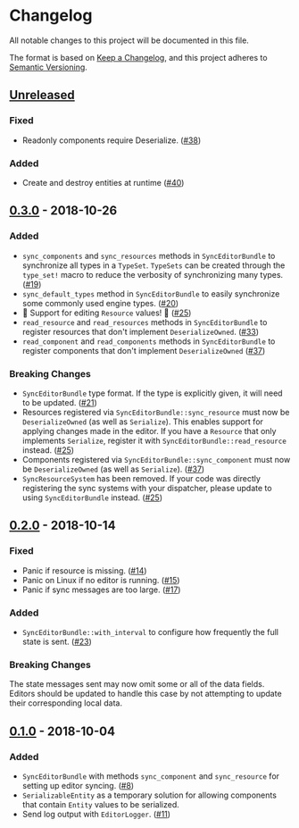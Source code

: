 # Changelog
All notable changes to this project will be documented in this file.

The format is based on [Keep a Changelog](https://keepachangelog.com/en/1.0.0/),
and this project adheres to [Semantic Versioning](https://semver.org/spec/v2.0.0.html).

## [Unreleased]

### Fixed

* Readonly components require Deserialize. ([#38])

### Added

* Create and destroy entities at runtime ([#40])

[#38]: https://github.com/randomPoison/amethyst-editor-sync/issues/38
[#40]: https://github.com/randomPoison/amethyst-editor-sync/pull/40

## [0.3.0] - 2018-10-26

### Added

* `sync_components` and `sync_resources` methods in `SyncEditorBundle` to synchronize all types
  in a `TypeSet`. `TypeSets` can be created through the `type_set!` macro to reduce the verbosity
  of synchronizing many types. ([#19])
* `sync_default_types` method in `SyncEditorBundle` to easily synchronize some commonly used
  engine types. ([#20])
* :tada: Support for editing `Resource` values! :tada: ([#25])
* `read_resource` and `read_resources` methods in `SyncEditorBundle` to register resources that
  don't implement `DeserializeOwned`. ([#33])
* `read_component` and `read_components` methods in `SyncEditorBundle` to register components that
  don't implement `DeserializeOwned` ([#37])

### Breaking Changes

* `SyncEditorBundle` type format. If the type is explicitly given, it will need to be updated. ([#21])
* Resources registered via `SyncEditorBundle::sync_resource` must now be `DeserializeOwned` (as
  well as `Serialize`). This enables support for applying changes made in the editor. If you have
  a `Resource` that only implements `Serialize`, register it with `SyncEditorBundle::read_resource`
  instead. ([#25])
* Components registered via `SyncEditorBundle::sync_component` must now be `DeserializeOwned` (as
  well as `Serialize`). ([#37])
* `SyncResourceSystem` has been removed. If your code was directly registering the sync systems
  with your dispatcher, please update to using `SyncEditorBundle` instead. ([#25])

[#19]: https://github.com/randomPoison/amethyst-editor-sync/issues/19
[#20]: https://github.com/randomPoison/amethyst-editor-sync/issues/20
[#21]: https://github.com/randomPoison/amethyst-editor-sync/pull/21
[#25]: https://github.com/randomPoison/amethyst-editor-sync/pull/25
[#33]: https://github.com/randomPoison/amethyst-editor-sync/pull/33
[#37]: https://github.com/randomPoison/amethyst-editor-sync/pull/37

## [0.2.0] - 2018-10-14

### Fixed

* Panic if resource is missing. ([#14])
* Panic on Linux if no editor is running. ([#15])
* Panic if sync messages are too large. ([#17])

### Added

* `SyncEditorBundle::with_interval` to configure how frequently the full state is sent. ([#23])

### Breaking Changes

The state messages sent may now omit some or all of the data fields. Editors should be updated to
handle this case by not attempting to update their corresponding local data.

[#14]: https://github.com/randomPoison/amethyst-editor-sync/pull/14
[#15]: https://github.com/randomPoison/amethyst-editor-sync/issues/15
[#17]: https://github.com/randomPoison/amethyst-editor-sync/pull/17
[#23]: https://github.com/randomPoison/amethyst-editor-sync/pull/23

## [0.1.0] - 2018-10-04

### Added

* `SyncEditorBundle` with methods `sync_component` and `sync_resource` for setting up editor syncing. ([#8])
* `SerializableEntity` as a temporary solution for allowing components that contain `Entity` values to be serialized.
* Send log output with `EditorLogger`. ([#11])

[#8]: https://github.com/randomPoison/amethyst-editor-sync/pull/8
[#11]: https://github.com/randomPoison/amethyst-editor-sync/pull/11

[Unreleased]: https://github.com/randomPoison/amethyst-editor-sync/compare/v0.3.0...HEAD
[0.3.0]: https://github.com/randomPoison/amethyst-editor-sync/compare/v0.2.0...v0.3.0
[0.2.0]: https://github.com/randomPoison/amethyst-editor-sync/compare/v0.1.0...v0.2.0
[0.1.0]: https://github.com/randomPoison/amethyst-editor-sync/compare/a1a710124bd7d2a132e49433596ee48420729e69...v0.1.0
